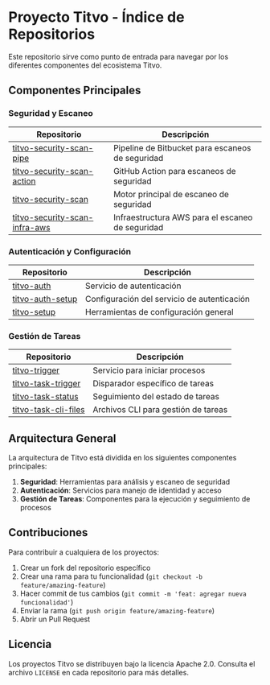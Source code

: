 # Proyecto Titvo - Índice de Repositorios

Este repositorio sirve como punto de entrada para navegar por los diferentes componentes del ecosistema Titvo.

## Componentes Principales

### Seguridad y Escaneo

| Repositorio | Descripción |
|-------------|-------------|
| [titvo-security-scan-pipe](https://bitbucket.org/karibu-cl/titvo-security-scan-pipe/src/main/) | Pipeline de Bitbucket para escaneos de seguridad |
| [titvo-security-scan-action](https://github.com/KaribuLab/titvo-security-scan-action) | GitHub Action para escaneos de seguridad |
| [titvo-security-scan](https://github.com/KaribuLab/titvo-security-scan) | Motor principal de escaneo de seguridad |
| [titvo-security-scan-infra-aws](https://github.com/KaribuLab/titvo-security-scan-infra-aws) | Infraestructura AWS para el escaneo de seguridad |

### Autenticación y Configuración

| Repositorio | Descripción |
|-------------|-------------|
| [titvo-auth](https://github.com/KaribuLab/titvo-auth) | Servicio de autenticación |
| [titvo-auth-setup](https://github.com/KaribuLab/titvo-auth-setup) | Configuración del servicio de autenticación |
| [titvo-setup](https://github.com/KaribuLab/titvo-setup) | Herramientas de configuración general |

### Gestión de Tareas

| Repositorio | Descripción |
|-------------|-------------|
| [titvo-trigger](https://github.com/KaribuLab/titvo-trigger) | Servicio para iniciar procesos |
| [titvo-task-trigger](https://github.com/KaribuLab/titvo-task-trigger) | Disparador específico de tareas |
| [titvo-task-status](https://github.com/KaribuLab/titvo-task-status) | Seguimiento del estado de tareas |
| [titvo-task-cli-files](https://github.com/KaribuLab/titvo-task-cli-files) | Archivos CLI para gestión de tareas |

## Arquitectura General

La arquitectura de Titvo está dividida en los siguientes componentes principales:

1. **Seguridad**: Herramientas para análisis y escaneo de seguridad
2. **Autenticación**: Servicios para manejo de identidad y acceso
3. **Gestión de Tareas**: Componentes para la ejecución y seguimiento de procesos

## Contribuciones

Para contribuir a cualquiera de los proyectos:

1. Crear un fork del repositorio específico
2. Crear una rama para tu funcionalidad (`git checkout -b feature/amazing-feature`)
3. Hacer commit de tus cambios (`git commit -m 'feat: agregar nueva funcionalidad'`)
4. Enviar la rama (`git push origin feature/amazing-feature`)
5. Abrir un Pull Request

## Licencia

Los proyectos Titvo se distribuyen bajo la licencia Apache 2.0. Consulta el archivo `LICENSE` en cada repositorio para más detalles.
